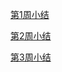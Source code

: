 [第1周小结](../Study-Memo/68-Day1.md)

[第2周小结](../Study-Memo/68-Day2.md)

[第3周小结](../Study-Memo/68-Day3.md)